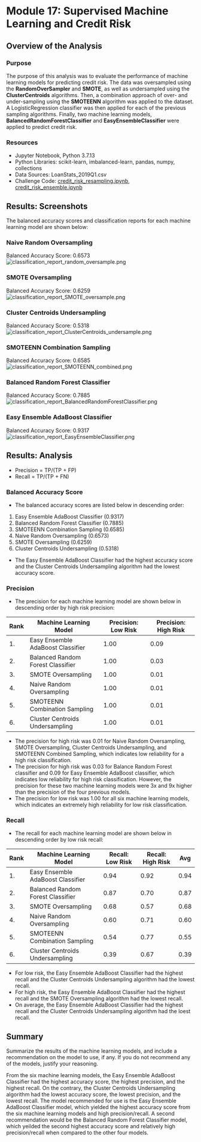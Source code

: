 # Module 17: Supervised Machine Learning and Credit Risk

## Overview of the Analysis

### Purpose
The purpose of this analysis was to evaluate the performance of machine learning models for predicting credit risk. The data was oversampled using the **RandomOverSampler** and **SMOTE**, as well as undersampled using the **ClusterCentroids** algorithms. Then, a combination approach of over- and under-sampling using the **SMOTEENN** algorithm was applied to the dataset. A LogisticRegression classifier was then applied for each of the previous sampling algorithms. Finally, two machine learning models, **BalancedRandomForestClassifier** and **EasyEnsembleClassifier** were applied to predict credit risk. 

### Resources
* Jupyter Notebook, Python 3.7.13
* Python Libraries: scikit-learn, imbalanced-learn, pandas, numpy, collections
* Data Sources: LoanStats_2019Q1.csv
* Challenge Code: [credit_risk_resampling.ipynb](https://github.com/daniel-sh-au/UofT_DataBC_Module17_Credit_Risk_Analysis/blob/main/credit_risk_resampling.ipynb), [credit_risk_ensemble.ipynb](https://github.com/daniel-sh-au/UofT_DataBC_Module17_Credit_Risk_Analysis/blob/main/credit_risk_ensemble.ipynb)

## Results: Screenshots
The balanced accuracy scores and classification reports for each machine learning model are shown below:

### Naive Random Oversampling
Balanced Accuracy Score: 0.6573
![classification_report_random_oversample.png](https://github.com/daniel-sh-au/UofT_DataBC_Module17_Credit_Risk_Analysis/blob/main/Resources/classification_report_random_oversample.png)

### SMOTE Oversampling
Balanced Accuracy Score: 0.6259
![classification_report_SMOTE_oversample.png](https://github.com/daniel-sh-au/UofT_DataBC_Module17_Credit_Risk_Analysis/blob/main/Resources/classification_report_SMOTE_oversample.png)

### Cluster Centroids Undersampling
Balanced Accuracy Score: 0.5318
![classification_report_ClusterCentroids_undersample.png](https://github.com/daniel-sh-au/UofT_DataBC_Module17_Credit_Risk_Analysis/blob/main/Resources/classification_report_ClusterCentroids_undersample.png)

### SMOTEENN Combination Sampling
Balanced Accuracy Score: 0.6585
![classification_report_SMOTEENN_combined.png](https://github.com/daniel-sh-au/UofT_DataBC_Module17_Credit_Risk_Analysis/blob/main/Resources/classification_report_SMOTEENN_combined.png)

### Balanced Random Forest Classifier
Balanced Accuracy Score: 0.7885
![classification_report_BalancedRandomForestClassifier.png](https://github.com/daniel-sh-au/UofT_DataBC_Module17_Credit_Risk_Analysis/blob/main/Resources/classification_report_BalancedRandomForestClassifier.png)

### Easy Ensemble AdaBoost Classifier
Balanced Accuracy Score: 0.9317
![classification_report_EasyEnsembleClassifier.png](https://github.com/daniel-sh-au/UofT_DataBC_Module17_Credit_Risk_Analysis/blob/main/Resources/classification_report_EasyEnsembleClassifier.png)

## Results: Analysis
* Precision = TP/(TP + FP)
* Recall = TP/(TP + FN)

### Balanced Accuracy Score
* The balanced accuracy scores are listed below in descending order:  

1. Easy Ensemble AdaBoost Classifier (0.9317)
2. Balanced Random Forest Classifier (0.7885)
3. SMOTEENN Combination Sampling (0.6585)
4. Naive Random Oversampling (0.6573)
5. SMOTE Oversampling (0.6259)
6. Cluster Centroids Undersampling (0.5318)

* The Easy Ensemble AdaBoost Classifier had the highest accuracy score and the Cluster Centroids Undersampling algorithm had the lowest accuracy score.

### Precision
* The precision for each machine learning model are shown below in descending order by high risk precision:

| Rank | Machine Learning Model | Precision: Low Risk | Precision: High Risk |
| ---- | ---------------------- | ----------------- | ------------------ |
|1. | Easy Ensemble AdaBoost Classifier | 1.00 | 0.09 |
|2. | Balanced Random Forest Classifier |1.00 | 0.03 |
|3. | SMOTE Oversampling |1.00 | 0.01 |
|4. | Naive Random Oversampling | 1.00 | 0.01 |
|5. | SMOTEENN Combination Sampling | 1.00 | 0.01 |
|6. | Cluster Centroids Undersampling | 1.00 | 0.01 |

* The precision for high risk was 0.01 for Naive Random Oversampling, SMOTE Oversampling, Cluster Centroids Undersampling, and SMOTEENN Combined Sampling, which indicates low reliability for a high risk classification. 
* The precision for high risk was 0.03 for Balance Random Forest classifier and 0.09 for Easy Ensemble AdaBoost classifier, which indicates low reliability for high risk classification. However, the precision for these two machine learning models were 3x and 9x
higher than the precision of the four previous models. 
* The precision for low risk was 1.00 for all six machine learning models, which indicates an extremely high reliability for low risk classification. 

### Recall
* The recall for each machine learning model are shown below in descending order by low risk recall:

| Rank | Machine Learning Model | Recall: Low Risk | Recall: High Risk | Avg | 
| ---- | ---------------------- | ---------------- | ----------------- | --- |
|1. | Easy Ensemble AdaBoost Classifier | 0.94 | 0.92 | 0.94 |
|2. | Balanced Random Forest Classifier |0.87 | 0.70 | 0.87 |
|3. | SMOTE Oversampling |0.68 | 0.57 | 0.68 |
|4. | Naive Random Oversampling | 0.60 | 0.71 | 0.60 |
|5. | SMOTEENN Combination Sampling | 0.54 | 0.77 | 0.55 |
|6. | Cluster Centroids Undersampling | 0.39 | 0.67 | 0.39 |

* For low risk, the Easy Ensemble AdaBoost Classifier had the highest recall and the Cluster Centroids Undersampling algorithm had the lowest recall.
* For high risk, the Easy Ensemble AdaBoost Classifier had the highest recall and the SMOTE Oversampling algorithm had the lowest recall. 
* On average, the Easy Ensemble AdaBoost Classifier had the highest recall and the Cluster Centroids Undersampling algorithm had the loest recall. 

## Summary
Summarize the results of the machine learning models, and include a recommendation on the model to use, if any. If you do not recommend any of the models, justify your reasoning.

From the six machine learning models, the Easy Ensemble AdaBoost Classifier had the highest accuracy score, the highest precision, and the highest recall. On the contrary, the Cluster Centroids Undersampling algorithm had the lowest accuracy score, the lowest precision, and the lowest recall. The model recommended for use is the Easy Ensemble AdaBoost Classifier model, which yielded the highest accuracy score from the six machine learning models and high precision/recall. A second recommendation would be the Balanced Random Forest Classifier model, which yeilded the second highest accuracy score and relatively high precision/recall when compared to the other four models. 